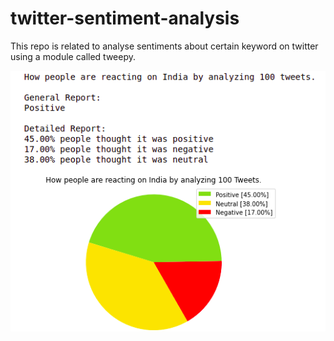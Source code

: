 # twitter-sentiment-analysis
This repo is related to analyse sentiments about certain keyword on twitter using a module called tweepy. 

![India](/screenshot.png?raw=true "Sample Result for keyword India")
